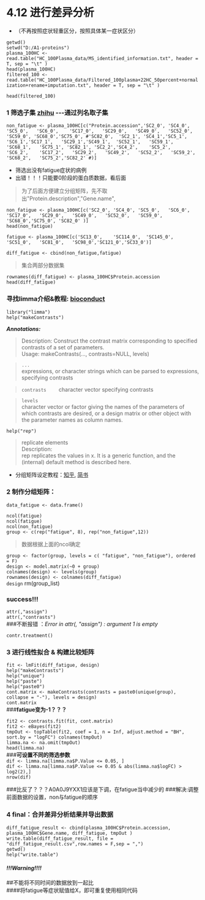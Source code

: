 # 4.12 进行差异分析
- （不再按照症状轻重区分，按照具体某一症状区分）  

`getwd()`    
`setwd("D:/A1-proteins")`  
`plasma_100HC <-read.table("HC_100Plasma_data/MS_identified_information.txt", header = T, sep = "\t" )`    
`head(plasma_100HC)`   
`filtered_100 <- read.table("HC_100Plasma_data/Filtered_100plasma+22HC_50percent+normalization+rename+imputation.txt", header = T, sep = "\t" )`   

`head(filtered_100)`

### 1 筛选子集 [zhihu](https://zhuanlan.zhihu.com/p/23824657) ---通过列名取子集  

`non_fatigue <- plasma_100HC[c("Protein.accession",'SC2_0', 'SC4_0', 'SC5_0',	'SC6_0',	'SC17_0',	'SC29_0',	'SC49_0',	'SC52_0',	'SC59_0', 'SC68_0','SC75_0',
#'SC82_0',	'SC2_1', 'SC4_1','SC5_1',	'SC6_1','SC17_1',	'SC29_1','SC49_1',	'SC52_1',	'SC59_1',	'SC68_1',	'SC75_1', 'SC82_1',	'SC2_2','SC4_2',	'SC5_2',	'SC6_2',	'SC17_2',	'SC29_2',	'SC49_2',	'SC52_2',	'SC59_2',	'SC68_2',	'SC75_2','SC82_2'
#)]`  
- 筛选出没有fatigue症状的病例
 - 出错！！！只能要0阶段的蛋白质数据，看后面   
 
 > 为了后面方便建立分组矩阵，先不取出"Protein.description","Gene.name",

`non_fatigue <- plasma_100HC[c('SC2_0', 'SC4_0', 'SC5_0',	'SC6_0',	'SC17_0',	'SC29_0',	'SC49_0',	'SC52_0',	'SC59_0', 'SC68_0','SC75_0',
                              'SC82_0' )]`  
`head(non_fatigue)`  

`fatigue <- plasma_100HC[c('SC13_0',	'SC114_0',	'SC145_0',
            'SC51_0',	'SC81_0',	'SC98_0','SC121_0','SC33_0')]`  

`diff_fatigue <- cbind(non_fatigue,fatigue)`   
> 集合两部分数据集  

`rownames(diff_fatigue) <- plasma_100HC$Protein.accession`   
`head(diff_fatigue)`  

### 寻找limma介绍&教程: [bioconduct](https://bioconductor.org/packages/release/bioc/vignettes/limma/inst/doc/usersguide.pdf)

`library("limma")`  
`help("makeContrasts")`  

***Annotations:***
> Description: 
Construct the contrast matrix corresponding to specified contrasts of a set of parameters.  
Usage: 
makeContrasts(..., contrasts=NULL, levels)    

> `...` 	
expressions, or character strings which can be parsed to expressions, specifying contrasts   

> `contrasts	`
character vector specifying contrasts

> `levels`	
character vector or factor giving the names of the parameters of which contrasts are desired, or a design matrix or other object with the parameter names as column names.



`help("rep")`  
> replicate elements   
> Description:    
rep replicates the values in x. It is a generic function, and the (internal) default method is described here.

 - 分组矩阵设定教程：[知乎](https://zhuanlan.zhihu.com/p/448479536), [简书]( https://www.jianshu.com/p/bee1e3cbfb84)

### 2 制作分组矩阵： 
`data_fatigue <- data.frame()`  

`ncol(fatigue)`     
`ncol(fatigue)`   
`ncol(non_fatigue)`   
`group <- c(rep("fatigue", 8), rep("non_fatigue",12))`  
> 数据根据上面的ncol确定

`group <- factor(group, levels = c( "fatigue", "non_fatigue"), ordered = F)`    
`design <- model.matrix(~0 + group)`   
`colnames(design) <- levels(group)`   
`rownames(design) <- colnames(diff_fatigue)`     
`design`
rm(group_list)
### success!!!
`attr(,"assign")`   
`attr(,"contrasts")`   
###不断报错 ：*Error in attr(, "assign") : argument 1 is empty*
 
`contr.treatment()`  

### 3 进行线性拟合  & 构建比较矩阵 
`fit <- lmFit(diff_fatigue, design)`   
`help("makeContrasts")`   
`help("unique")`   
`help("paste")`   
`help("paste0")`  
`cont.matrix <- makeContrasts(contrasts = paste0(unique(group), collapse = "-"), levels = design)`   
`cont.matrix`   
###**fatigue变为-1？？？**   

`fit2 <- contrasts.fit(fit, cont.matrix)`   
`fit2 <- eBayes(fit2)`   
`tmpOut <- topTable(fit2, coef = 1, n = Inf, adjust.method = "BH", sort.by = "logFC")
colnames(tmpOut)`   
`limma.na <- na.omit(tmpOut)`   
`head(limma.na)`  
###**可设置不同的筛选参数**  
`dif <- limma.na[limma.na$P.Value <= 0.05, ]`   
`dif <- limma.na[limma.na$P.Value <= 0.05 & abs(limma.na$logFC) > log2(2),]`   
`nrow(dif)`   



###比反了？？？A0A0J9YXX1应该是下调，在fatigue当中减少的
###解决:调整前面数据的设置，non与fatigue的顺序

### 4 final：合并差异分析结果并导出数据  
`diff_fatigue_result <- cbind(plasma_100HC$Protein.accession, plasma_100HC$Gene.name, diff_fatigue, tmpOut )`  
`write.table(diff_fatigue_result, file = "diff_fatigue_result.csv",row.names = F,sep = ",")`   
`getwd()`  
`help("write.table")`  
####   ***!!!Warning!!!!***

##不能将不同时间的数据放到一起比  
####将fatigue等症状赋值给X，即可重复使用相同代码
